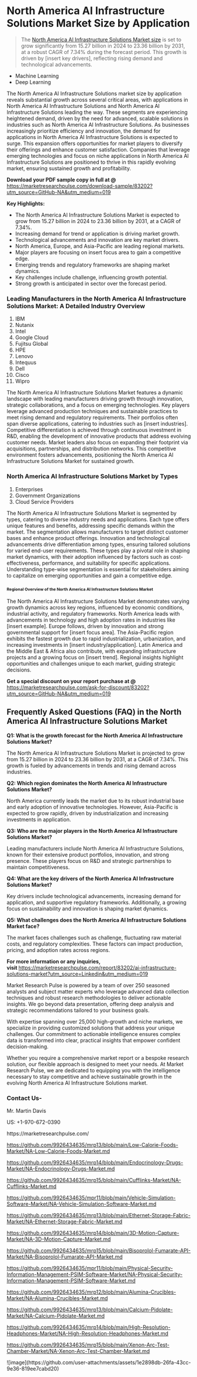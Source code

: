 <h1>North America AI Infrastructure Solutions Market&nbsp;Size by Application</h1><blockquote><p>The <a href="https://marketresearchpulse.com/download-sample/83202?utm_source=GitHub-NA&amp;utm_medium=019">North America AI Infrastructure Solutions Market size</a> is set to grow significantly from 15.27 billion in 2024 to 23.36 billion by 2031, at a robust CAGR of 7.34% during the forecast period. This growth is driven by [insert key drivers], reflecting rising demand and technological advancements.</p></blockquote><ul><li>Machine Learning<li> Deep Learning</li></ul><p>The North America AI Infrastructure Solutions market size by application reveals substantial growth across several critical areas, with applications in North America AI Infrastructure Solutions and North America AI Infrastructure Solutions leading the way. These segments are experiencing heightened demand, driven by the need for advanced, scalable solutions in industries such as North America AI Infrastructure Solutions. As businesses increasingly prioritize efficiency and innovation, the demand for applications in North America AI Infrastructure Solutions is expected to surge. This expansion offers opportunities for market players to diversify their offerings and enhance customer satisfaction. Companies that leverage emerging technologies and focus on niche applications in North America AI Infrastructure Solutions are positioned to thrive in this rapidly evolving market, ensuring sustained growth and profitability.</p><p><strong>Download your PDF sample copy in full at @ </strong><a href="https://marketresearchpulse.com/download-sample/83202?utm_source=GitHub-NA&amp;utm_medium=019">https://marketresearchpulse.com/download-sample/83202?utm_source=GitHub-NA&amp;utm_medium=019</a></p><p><strong>Key Highlights: </strong></p><ul><li>The North America AI Infrastructure Solutions Market is expected to grow from 15.27 billion in 2024 to 23.36 billion by 2031, at a CAGR of 7.34%.</li><li>Increasing demand for trend or application is driving market growth.</li><li>Technological advancements and innovation are key market drivers.</li><li>North America, Europe, and Asia-Pacific are leading regional markets.</li><li>Major players are focusing on insert focus area to gain a competitive edge.</li><li>Emerging trends and regulatory frameworks are shaping market dynamics.</li><li>Key challenges include challenge, influencing growth potential.</li><li>Strong growth is anticipated in sector over the forecast period.</li></ul><h3>Leading Manufacturers in the North America AI Infrastructure Solutions Market: A Detailed Industry Overview</h3><ol><li>IBM</li><li>Nutanix</li><li>Intel</li><li>Google Cloud</li><li>Fujitsu Global</li><li>HPE</li><li>Lenovo</li><li>Intequus</li><li>Dell</li><li>Cisco</li><li>Wipro</li></ol><div class="flex max-w-full flex-col flex-grow"><div class="min-h-8 text-message flex w-full flex-col items-end gap-2 whitespace-normal break-words [.text-message+&amp;]:mt-5" dir="auto" data-message-author-role="assistant" data-message-id="fd8432e4-4910-450d-b182-61b7bfb0a01f" data-message-model-slug="gpt-4o"><div class="flex w-full flex-col gap-1 empty:hidden first:pt-[3px]"><div class="markdown prose w-full break-words dark:prose-invert light"><p>The North America AI Infrastructure Solutions Market features a dynamic landscape with leading manufacturers driving growth through innovation, strategic collaborations, and a focus on emerging technologies. Key players leverage advanced production techniques and sustainable practices to meet rising demand and regulatory requirements. Their portfolios often span diverse applications, catering to industries such as [insert industries]. Competitive differentiation is achieved through continuous investment in R&amp;D, enabling the development of innovative products that address evolving customer needs. Market leaders also focus on expanding their footprint via acquisitions, partnerships, and distribution networks. This competitive environment fosters advancements, positioning the North America AI Infrastructure Solutions Market for sustained growth.</p></div></div></div></div><h3>North America AI Infrastructure Solutions Market by Types</h3><ol><li>Enterprises<li> Government Organizations<li> Cloud Service Providers</li></ol><div class="flex max-w-full flex-col flex-grow"><div class="min-h-8 text-message flex w-full flex-col items-end gap-2 whitespace-normal break-words [.text-message+&amp;]:mt-5" dir="auto" data-message-author-role="assistant" data-message-id="084470be-0bb7-4664-bddf-5156b4f41249" data-message-model-slug="gpt-4o-mini"><div class="flex w-full flex-col gap-1 empty:hidden first:pt-[3px]"><div class="markdown prose w-full break-words dark:prose-invert light"><p>The North America AI Infrastructure Solutions Market is segmented by types, catering to diverse industry needs and applications. Each type offers unique features and benefits, addressing specific demands within the market. The segmentation allows manufacturers to target distinct customer bases and enhance product offerings. Innovation and technological advancements drive differentiation among types, ensuring tailored solutions for varied end-user requirements. These types play a pivotal role in shaping market dynamics, with their adoption influenced by factors such as cost-effectiveness, performance, and suitability for specific applications. Understanding type-wise segmentation is essential for stakeholders aiming to capitalize on emerging opportunities and gain a competitive edge.</p></div></div></div></div><h3><span style="font-size: 11px;">Regional Overview of the North America AI Infrastructure Solutions Market</span></h3><div class="flex max-w-full flex-col flex-grow"><div class="min-h-8 text-message flex w-full flex-col items-end gap-2 whitespace-normal break-words [.text-message+&amp;]:mt-5" dir="auto" data-message-author-role="assistant" data-message-id="e9038762-ce64-4e30-91c9-9bd413514231" data-message-model-slug="gpt-4o-mini"><div class="flex w-full flex-col gap-1 empty:hidden first:pt-[3px]"><div class="markdown prose w-full break-words dark:prose-invert light"><p>The North America AI Infrastructure Solutions Market demonstrates varying growth dynamics across key regions, influenced by economic conditions, industrial activity, and regulatory frameworks. North America leads with advancements in technology and high adoption rates in industries like [insert example]. Europe follows, driven by innovation and strong governmental support for [insert focus area]. The Asia-Pacific region exhibits the fastest growth due to rapid industrialization, urbanization, and increasing investments in [insert industry/application]. Latin America and the Middle East &amp; Africa also contribute, with expanding infrastructure projects and a growing focus on [insert trend]. Regional insights highlight opportunities and challenges unique to each market, guiding strategic decisions.</p></div></div></div></div><p><strong>Get a special discount on your report purchase at @ </strong><a href="https://marketresearchpulse.com/ask-for-discount/83202?utm_source=GitHub-NA&amp;utm_medium=019">https://marketresearchpulse.com/ask-for-discount/83202?utm_source=GitHub-NA&amp;utm_medium=019</a></p><h2>Frequently Asked Questions (FAQ) in the North America AI Infrastructure Solutions Market</h2><p><strong>Q1: What is the growth forecast for the North America AI Infrastructure Solutions Market?</strong></p><p>The North America AI Infrastructure Solutions Market is projected to grow from 15.27 billion in 2024 to 23.36 billion by 2031, at a CAGR of 7.34%. This growth is fueled by advancements in trends and rising demand across industries.</p><p><strong>Q2: Which region dominates the North America AI Infrastructure Solutions Market?</strong></p><p>North America currently leads the market due to its robust industrial base and early adoption of innovative technologies. However, Asia-Pacific is expected to grow rapidly, driven by industrialization and increasing investments in application.</p><p><strong>Q3: Who are the major players in the North America AI Infrastructure Solutions Market?</strong></p><p>Leading manufacturers include North America AI Infrastructure Solutions, known for their extensive product portfolios, innovation, and strong presence. These players focus on R&amp;D and strategic partnerships to maintain competitiveness.</p><p><strong>Q4: What are the key drivers of the North America AI Infrastructure Solutions Market?</strong></p><p>Key drivers include technological advancements, increasing demand for application, and supportive regulatory frameworks. Additionally, a growing focus on sustainability and innovation is shaping market dynamics.</p><p><strong>Q5: What challenges does the North America AI Infrastructure Solutions Market face?</strong></p><p>The market faces challenges such as challenge, fluctuating raw material costs, and regulatory complexities. These factors can impact production, pricing, and adoption rates across regions.</p><p><strong>For more information or any inquiries, visit&nbsp;</strong><a href="https://marketresearchpulse.com/report/83202/ai-infrastructure-solutions-market?utm_source=Linkedin&utm_medium=019">https://marketresearchpulse.com/report/83202/ai-infrastructure-solutions-market?utm_source=Linkedin&utm_medium=019</a></p><p>Market Research Pulse is powered by a team of over 250 seasoned analysts and subject matter experts who leverage advanced data collection techniques and robust research methodologies to deliver actionable insights. We go beyond data presentation, offering deep analysis and strategic recommendations tailored to your business goals.</p><p>With expertise spanning over 25,000 high-growth and niche markets, we specialize in providing customized solutions that address your unique challenges. Our commitment to actionable intelligence ensures complex data is transformed into clear, practical insights that empower confident decision-making.</p><p>Whether you require a comprehensive market report or a bespoke research solution, our flexible approach is designed to meet your needs. At Market Research Pulse, we are dedicated to equipping you with the intelligence necessary to stay competitive and achieve sustainable growth in the evolving North America AI Infrastructure Solutions market.</p><h3><strong>Contact Us-</strong></h3><p>Mr. Martin Davis</p><p>US: +1-970-672-0390</p><p>https://marketresearchpulse.com/</p><p><a href="https://github.com/9926434635/mrp13/blob/main/Low-Calorie-Foods-Market/NA-Low-Calorie-Foods-Market.md">https://github.com/9926434635/mrp13/blob/main/Low-Calorie-Foods-Market/NA-Low-Calorie-Foods-Market.md</a></p><p><a href="https://github.com/9926434635/mrp14/blob/main/Endocrinology-Drugs-Market/NA-Endocrinology-Drugs-Market.md">https://github.com/9926434635/mrp14/blob/main/Endocrinology-Drugs-Market/NA-Endocrinology-Drugs-Market.md</a></p><p><a href="https://github.com/9926434635/mrp15/blob/main/Cufflinks-Market/NA-Cufflinks-Market.md">https://github.com/9926434635/mrp15/blob/main/Cufflinks-Market/NA-Cufflinks-Market.md</a></p><p><a href="https://github.com/9926434635/mpr11/blob/main/Vehicle-Simulation-Software-Market/NA-Vehicle-Simulation-Software-Market.md">https://github.com/9926434635/mpr11/blob/main/Vehicle-Simulation-Software-Market/NA-Vehicle-Simulation-Software-Market.md</a></p><p><a href="https://github.com/9926434635/mrp13/blob/main/Ethernet-Storage-Fabric-Market/NA-Ethernet-Storage-Fabric-Market.md">https://github.com/9926434635/mrp13/blob/main/Ethernet-Storage-Fabric-Market/NA-Ethernet-Storage-Fabric-Market.md</a></p><p><a href="https://github.com/9926434635/mrp14/blob/main/3D-Motion-Capture-Market/NA-3D-Motion-Capture-Market.md">https://github.com/9926434635/mrp14/blob/main/3D-Motion-Capture-Market/NA-3D-Motion-Capture-Market.md</a></p><p><a href="https://github.com/9926434635/mrp15/blob/main/Bisoprolol-Fumarate-API-Market/NA-Bisoprolol-Fumarate-API-Market.md">https://github.com/9926434635/mrp15/blob/main/Bisoprolol-Fumarate-API-Market/NA-Bisoprolol-Fumarate-API-Market.md</a></p><p><a href="https://github.com/9926434635/mpr11/blob/main/Physical-Security-Information-Management-PSIM-Software-Market/NA-Physical-Security-Information-Management-PSIM-Software-Market.md">https://github.com/9926434635/mpr11/blob/main/Physical-Security-Information-Management-PSIM-Software-Market/NA-Physical-Security-Information-Management-PSIM-Software-Market.md</a></p><p><a href="https://github.com/9926434635/mrp12/blob/main/Alumina-Crucibles-Market/NA-Alumina-Crucibles-Market.md">https://github.com/9926434635/mrp12/blob/main/Alumina-Crucibles-Market/NA-Alumina-Crucibles-Market.md</a></p><p><a href="https://github.com/9926434635/mrp13/blob/main/Calcium-Pidolate-Market/NA-Calcium-Pidolate-Market.md">https://github.com/9926434635/mrp13/blob/main/Calcium-Pidolate-Market/NA-Calcium-Pidolate-Market.md</a></p><p><a href="https://github.com/9926434635/mrp14/blob/main/High-Resolution-Headphones-Market/NA-High-Resolution-Headphones-Market.md">https://github.com/9926434635/mrp14/blob/main/High-Resolution-Headphones-Market/NA-High-Resolution-Headphones-Market.md</a></p><p><a href="https://github.com/9926434635/mrp15/blob/main/Xenon-Arc-Test-Chamber-Market/NA-Xenon-Arc-Test-Chamber-Market.md">https://github.com/9926434635/mrp15/blob/main/Xenon-Arc-Test-Chamber-Market/NA-Xenon-Arc-Test-Chamber-Market.md</a></p>
![image](https://github.com/user-attachments/assets/1e2898db-26fa-43cc-9e36-819ee7cabd20)
